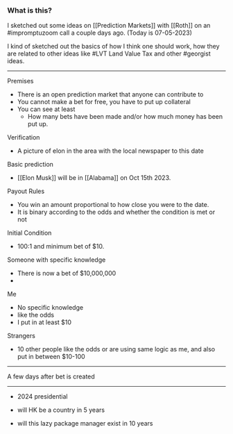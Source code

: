 
### What is this?

I sketched out some ideas on [[Prediction Markets]] with [[Roth]] on an #impromptuzoom call a couple days ago. (Today is 07-05-2023)

I kind of sketched out the basics of how I think one should work, how they are related to other ideas like #LVT Land Value Tax and other #georgist ideas.

---


Premises
- There is an open prediction market that anyone can contribute to
- You cannot make a bet for free, you have to put up collateral
- You can see at least
	- How many bets have been made and/or how much money has been put up. 

Verification
- A picture of elon in the area with the local newspaper to this date


Basic prediction
- [[Elon Musk]] will be in [[Alabama]] on Oct 15th 2023.


Payout Rules
- You win an amount proportional to how close you were to the date. 
- It is binary according to the odds and whether the condition is met or not

Initial Condition
- 100:1 and minimum bet of $10. 


Someone with specific knowledge
- There is now a bet of $10,000,000
- 

Me
- No specific knowledge
- like the odds
- I put in at least $10 

Strangers
- 10 other people like the odds or are using same logic as me, and also put in between $10-100

----

A few days after bet is created


---

- 2024 presidential

- will HK be a country in 5 years

- will this lazy package manager exist in 10 years
